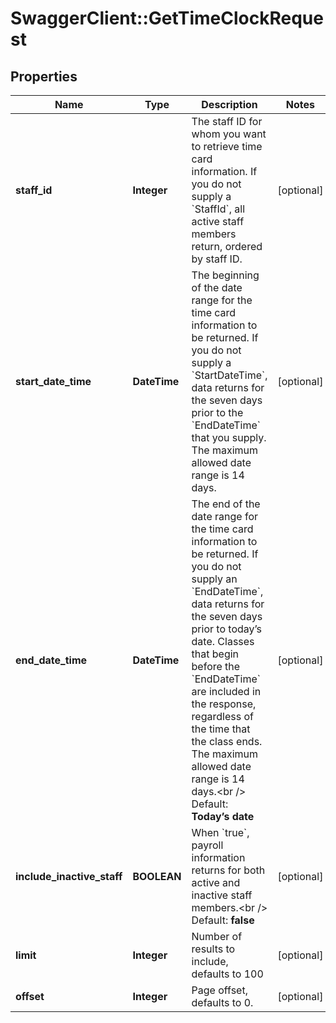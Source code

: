 # SwaggerClient::GetTimeClockRequest

## Properties
Name | Type | Description | Notes
------------ | ------------- | ------------- | -------------
**staff_id** | **Integer** | The staff ID for whom you want to retrieve time card information. If you do not supply a &#x60;StaffId&#x60;, all active staff members return, ordered by staff ID. | [optional] 
**start_date_time** | **DateTime** | The beginning of the date range for the time card information to be returned. If you do not supply a &#x60;StartDateTime&#x60;, data returns for the seven days prior to the &#x60;EndDateTime&#x60; that you supply. The maximum allowed date range is 14 days. | [optional] 
**end_date_time** | **DateTime** | The end of the date range for the time card information to be returned. If you do not supply an &#x60;EndDateTime&#x60;, data returns for the seven days prior to today’s date. Classes that begin before the &#x60;EndDateTime&#x60; are included in the response, regardless of the time that the class ends. The maximum allowed date range is 14 days.&lt;br /&gt;  Default: **Today’s date** | [optional] 
**include_inactive_staff** | **BOOLEAN** | When &#x60;true&#x60;, payroll information returns for both active and inactive staff members.&lt;br /&gt;  Default: **false** | [optional] 
**limit** | **Integer** | Number of results to include, defaults to 100 | [optional] 
**offset** | **Integer** | Page offset, defaults to 0. | [optional] 


